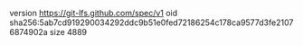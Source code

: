 version https://git-lfs.github.com/spec/v1
oid sha256:5ab7cd919290034292ddc9b51e0fed72186254c178ca9577d3fe21076874902a
size 4889

